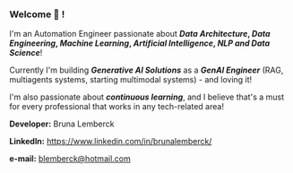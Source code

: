 ### Welcome 👋 !
I'm an Automation Engineer passionate about **_Data Architecture_, _Data Engineering_, _Machine Learning_, _Artificial Intelligence_, _NLP and Data Science_**!

Currently I'm building **_Generative AI Solutions_** as a **_GenAI Engineer_** (RAG, multiagents systems, starting multimodal systems) - and loving it!

I'm also passionate about **_continuous learning_**, and I believe that's a must for every professional that works in any tech-related area!
      
**Developer:** Bruna Lemberck

**LinkedIn:** https://www.linkedin.com/in/brunalemberck/

**e-mail:** blemberck@hotmail.com
<!--
**lemberck/lemberck** is a ✨ _special_ ✨ repository because its `README.md` (this file) appears on your GitHub profile.

Here are some ideas to get you started:

- 🔭 I’m currently working on ...
- 🌱 I’m currently learning ...
- 👯 I’m looking to collaborate on ...
- 🤔 I’m looking for help with ...
- 💬 Ask me about ...
- 📫 How to reach me: ...
- 😄 Pronouns: ...
- ⚡ Fun fact: ...
-->
